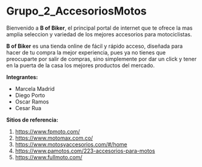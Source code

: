# Grupo_2_AccesoriosMotos

Bienvenido a **B of Biker**, el principal portal de internet que te ofrece la mas amplia seleccion y variedad de los mejores accesorios para motociclistas.

**B of Biker** es una tienda online de fácil y rápido acceso, diseñada para hacer de tu compra la mejor experiencia, pues ya no tienes que preocuparte por salir de compras, sino simplemente por dar un click y tener en la puerta de la casa los mejores productos del mercado.

**Integrantes:**
- Marcela Madrid
- Diego Porto
- Oscar Ramos
- Cesar Rua

**Sitios de referencia:**
1. https://www.fpmoto.com/
2. https://www.motomax.com.co/
3. https://www.motosyaccesorios.com/#/home
4. https://www.pamotos.com/223-accesorios-para-motos
5. https://www.fullmoto.com/